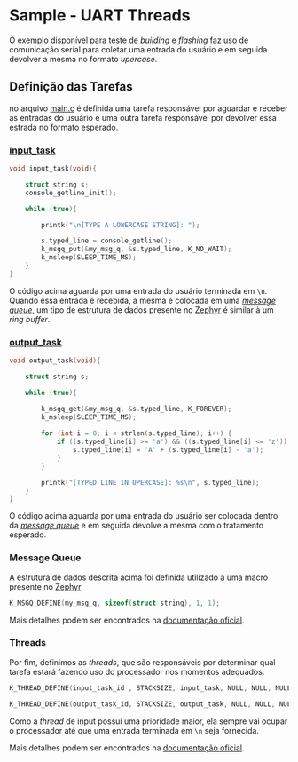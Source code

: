 
# Sample - UART Threads

O exemplo disponível para teste de *building* e *flashing* faz uso de comunicação serial para coletar uma entrada do usuário e em seguida devolver a mesma no formato *upercase*.

## Definição das Tarefas

no arquivo [main.c](https://github.com/Tayco110/Zephyr--Getting_started_on_Windows/blob/main/sample/src/main.c) é definida uma tarefa responsável por aguardar e receber as entradas do usuário e uma outra tarefa responsável por devolver essa estrada no formato esperado.

### [input_task](https://github.com/Tayco110/Zephyr--Getting_started_on_Windows/blob/c822fd284c56d8c774d1867a9ec216d93eee33cb/sample/src/main.c#L35)

```c
void input_task(void){

    struct string s;
    console_getline_init();

    while (true){

        printk("\n[TYPE A LOWERCASE STRING]: ");

        s.typed_line = console_getline();
        k_msgq_put(&my_msg_q, &s.typed_line, K_NO_WAIT);
        k_msleep(SLEEP_TIME_MS);
    }
}
```

O código acima aguarda por uma entrada do usuário terminada em `\n`. Quando essa entrada é recebida, a mesma é colocada em uma [*message queue*](https://docs.zephyrproject.org/3.0.0/reference/kernel/data_passing/message_queues.html), um tipo de estrutura de dados presente no [Zephyr](https://www.zephyrproject.org/) é similar à um *ring buffer*.

### [output_task](https://github.com/Tayco110/Zephyr--Getting_started_on_Windows/blob/c822fd284c56d8c774d1867a9ec216d93eee33cb/sample/src/main.c#L54)

```c
void output_task(void){

    struct string s;

    while (true){

        k_msgq_get(&my_msg_q, &s.typed_line, K_FOREVER);
        k_msleep(SLEEP_TIME_MS);
        
        for (int i = 0; i < strlen(s.typed_line); i++) {
            if ((s.typed_line[i] >= 'a') && ((s.typed_line[i] <= 'z'))) {
                s.typed_line[i] = 'A' + (s.typed_line[i] - 'a');
            }
        }

        printk("[TYPED LINE IN UPERCASE]: %s\n", s.typed_line);
    }
}
```

O código acima aguarda por uma entrada do usuário ser colocada dentro da [*message queue*](https://docs.zephyrproject.org/3.0.0/reference/kernel/data_passing/message_queues.html) e em seguida devolve a mesma com o tratamento esperado.

### Message Queue 

A estrutura de dados descrita acima foi definida utilizado a uma macro presente no [Zephyr](https://www.zephyrproject.org/)

```c
K_MSGQ_DEFINE(my_msg_q, sizeof(struct string), 1, 1);
```
Mais detalhes podem ser encontrados na [documentação oficial](https://docs.zephyrproject.org/3.0.0/reference/kernel/data_passing/message_queues.html).

### Threads

Por fim, definimos as *threads*, que são responsáveis por determinar qual tarefa estará fazendo uso do processador nos momentos adequados.

```c
K_THREAD_DEFINE(input_task_id , STACKSIZE, input_task, NULL, NULL, NULL, PRIORITY + 1, 0, 0);

K_THREAD_DEFINE(output_task_id, STACKSIZE, output_task, NULL, NULL, NULL, PRIORITY, 0, 0);
```
Como a *thread* de input possui uma prioridade maior, ela sempre vai ocupar o processador até que uma entrada terminada em `\n` seja fornecida.

Mais detalhes podem ser encontrados na [documentação oficial](https://docs.zephyrproject.org/latest/kernel/services/threads/).
